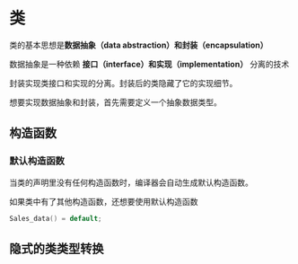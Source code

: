 # 类
类的基本思想是**数据抽象（data abstraction）**和**封装（encapsulation）**

数据抽象是一种依赖 **接口（interface）**和**实现（implementation）** 分离的技术

封装实现类接口和实现的分离。封装后的类隐藏了它的实现细节。

想要实现数据抽象和封装，首先需要定义一个抽象数据类型。

## 构造函数

### 默认构造函数
当类的声明里没有任何构造函数时，编译器会自动生成默认构造函数。

如果类中有了其他构造函数，还想要使用默认构造函数
```cpp
Sales_data() = default;
```

## 隐式的类类型转换


